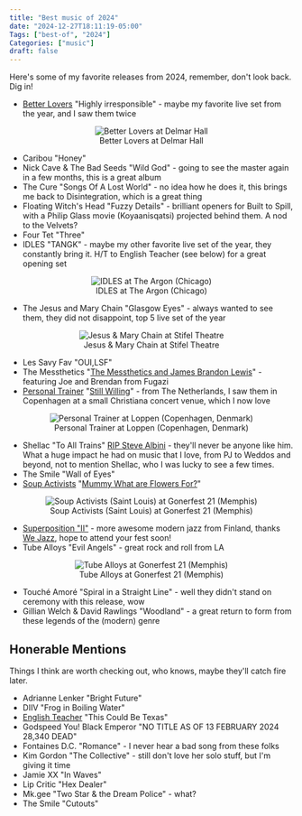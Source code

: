 ```yaml
---
title: "Best music of 2024"
date: "2024-12-27T18:11:19-05:00"
Tags: ["best-of", "2024"]
Categories: ["music"] 
draft: false
---
```

Here's some of my favorite releases from 2024, remember, don't look back. Dig in!
* [Better Lovers](https://betterloversband.com/) "Highly irresponsible" - maybe my favorite live set from the year, and I saw them twice

<div align="center">
	<figure>
		<img src="/2024/live-better-lovers.jpg" alt="Better Lovers at Delmar Hall">
		<figcaption>Better Lovers at Delmar Hall</figcaption>
	</figure>
</div>

* Caribou "Honey"
* Nick Cave & The Bad Seeds "Wild God" - going to see the master again in a few months, this is a great album
* The Cure "Songs Of A Lost World" - no idea how he does it, this brings me back to Disintegration, which is a great thing
* Floating Witch's Head "Fuzzy Details" - brilliant openers for Built to Spill, with a Philip Glass movie (Koyaanisqatsi) projected behind them. A nod to the Velvets?
* Four Tet "Three"
* IDLES "TANGK" - maybe my other favorite live set of the year, they constantly bring it. H/T to English Teacher (see below) for a great opening set
<div align="center">
	<figure>
		<img src="/2024/live-idles.jpg" alt="IDLES at The Argon (Chicago)">
		<figcaption>IDLES at The Argon (Chicago)</figcaption>
	</figure>
</div>

* The Jesus and Mary Chain "Glasgow Eyes" - always wanted to see them, they did not disappoint, top 5 live set of the year
<div align="center">
	<figure>
		<img src="/2024/live-jamc.jpg" alt="Jesus & Mary Chain at Stifel Theatre">
		<figcaption>Jesus & Mary Chain at Stifel Theatre</figcaption>
	</figure>
</div>

* Les Savy Fav "OUI,LSF"
* The Messthetics "[The Messthetics and James Brandon Lewis](https://f4.bcbits.com/img/a1214633140_10.jpg)" - featuring Joe and Brendan from Fugazi
* [Personal Trainer](https://personaltrainer.bandcamp.com/) "[Still Willing](https://personaltrainer.bandcamp.com/album/still-willing)" - from The Netherlands, I saw them in Copenhagen at a small Christiana concert venue, which I now love
<div align="center">
	<figure>
		<img src="/2024/live-personal-trainer.jpg" alt="Personal Trainer at Loppen (Copenhagen, Denmark)">
		<figcaption>Personal Trainer at Loppen (Copenhagen, Denmark)</figcaption>
</figcaption>
	</figure>
</div>

* Shellac "To All Trains" [RIP Steve Albini](https://en.wikipedia.org/wiki/Steve_Albini) - they'll never be anyone like him. What a huge impact he had on music that I love, from PJ to Weddos and beyond, not to mention Shellac, who I was lucky to see a few times.
* The Smile "Wall of Eyes"
* [Soup Activists](https://soupactivists.bandcamp.com/) "[Mummy What are Flowers For?](https://soupactivists.bandcamp.com/album/mummy-what-are-flowers-for)"
<div align="center">
	<figure>
		<img src="/2024/live-soup-activists.jpg" alt="Soup Activists (Saint Louis) at Gonerfest 21 (Memphis)">
		<figcaption>Soup Activists (Saint Louis) at Gonerfest 21 (Memphis)</figcaption>
</figcaption>
	</figure>
</div>

* [Superposition "II"](https://wejazzrecords.bandcamp.com/album/ii-2) - more awesome modern jazz from Finland, thanks [We Jazz](https://wejazzrecords.bandcamp.com/), hope to attend your fest soon! 
* Tube Alloys "Evil Angels" - great rock and roll from LA
<div align="center">
	<figure>
		<img src="/2024/live-tube-alloys.jpg" alt="Tube Alloys at Gonerfest 21 (Memphis)">
		<figcaption>Tube Alloys at Gonerfest 21 (Memphis)</figcaption>
</figcaption>
	</figure>
</div>

* Touché Amoré "Spiral in a Straight Line" - well they didn't stand on ceremony with this release, wow
* Gillian Welch & David Rawlings "Woodland" - a great return to form from these legends of the (modern) genre

## Honerable Mentions

Things I think are worth checking out, who knows, maybe they'll catch fire later.

* Adrianne Lenker "Bright Future"
* DIIV "Frog in Boiling Water"
* [English Teacher](https://www.englishteacherband.com/) "This Could Be Texas"
* Godspeed You! Black Emperor "NO TITLE AS OF 13 FEBRUARY 2024 28,340 DEAD"
* Fontaines D.C. "Romance" - I never hear a bad song from these folks
* Kim Gordon "The Collective" - still don't love her solo stuff, but I'm giving it time
* Jamie XX "In Waves"
* Lip Critic "Hex Dealer"
* Mk.gee "Two Star & the Dream Police" - what?
* The Smile "Cutouts"


